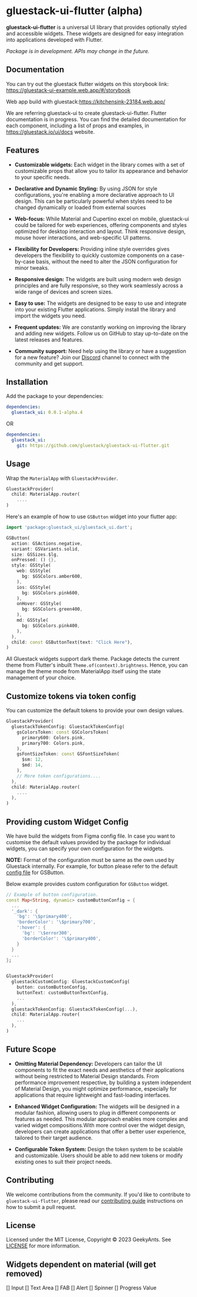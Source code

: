 # gluestack-ui-flutter (alpha)

**gluestack-ui-flutter** is a universal UI library that provides optionally styled and accessible widgets. These widgets are designed for easy integration into applications developed with Flutter.

_Package is in development. APIs may change in the future._

## Documentation

You can try out the gluestack flutter widgets on this storybook link: https://gluestack-ui-example.web.app/#/storybook

Web app build with gluestack:https://kitchensink-23184.web.app/

We are referring gluestack-ui to create gluestack-ui-flutter. Flutter documentation is in progress. You can find the detailed documentation for each component, including a list of props and examples, in https://gluestack.io/ui/docs website.

## Features

- **Customizable widgets:** Each widget in the library comes with a set of customizable props that allow you to tailor its appearance and behavior to your specific needs.

- **Declarative and Dynamic Styling:** By using JSON for style configurations, you're enabling a more declarative approach to UI design. This can be particularly powerful when styles need to be changed dynamically or loaded from external sources

- **Web-focus:** While Material and Cupertino excel on mobile, gluestack-ui could be tailored for web experiences, offering components and styles optimized for desktop interaction and layout. Think responsive design, mouse hover interactions, and web-specific UI patterns.

- **Flexibility for Developers:** Providing inline style overrides gives developers the flexibility to quickly customize components on a case-by-case basis, without the need to alter the JSON configuration for minor tweaks.

- **Responsive design:** The widgets are built using modern web design principles and are fully responsive, so they work seamlessly across a wide range of devices and screen sizes.

- **Easy to use:** The widgets are designed to be easy to use and integrate into your existing Flutter applications. Simply install the library and import the widgets you need.

- **Frequent updates:** We are constantly working on improving the library and adding new widgets. Follow us on GitHub to stay up-to-date on the latest releases and features.

- **Community support:** Need help using the library or have a suggestion for a new feature? Join our [Discord](https://discord.com/invite/95qQ84nf6f) channel to connect with the community and get support.

## Installation

Add the package to your dependencies:

```yaml
dependencies:
  gluestack_ui: 0.0.1-alpha.4
```

OR

```yaml
dependencies:
  gluestack_ui:
    git: https://github.com/gluestack/gluestack-ui-flutter.git
```

## Usage

Wrap the `MaterialApp` with `GluestackProvider`.

```dart
GluestackProvider(
  child: MaterialApp.router(
    ....
)
```

Here's an example of how to use `GSButton` widget into your flutter app:

```dart
import 'package:gluestack_ui/gluestack_ui.dart';

GSButton(
  action: GSActions.negative,
  variant: GSVariants.solid,
  size: GSSizes.$lg,
  onPressed: () {},
  style: GSStyle(
    web: GSStyle(
      bg: $GSColors.amber600,
    ),
    ios: GSStyle(
      bg: $GSColors.pink600,
    ),
    onHover: GSStyle(
      bg: $GSColors.green400,
    ),
    md: GSStyle(
      bg: $GSColors.pink400,
    ),
  ),
  child: const GSButtonText(text: "Click Here"),
)
```

All Gluestack widgets support dark theme. Package detects the current theme from Flutter's inbuilt `Theme.of(context).brightness`. Hence, you can manage the theme mode from MaterialApp itself using the state management of your choice.

## Customize tokens via token config

You can customize the default tokens to provide your own design values.

```dart
GluestackProvider(
  gluestackTokenConfig: GluestackTokenConfig(
    gsColorsToken: const GSColorsToken(
      primary600: Colors.pink,
      primary700: Colors.pink,
    ),
    gsFontSizeToken: const GSFontSizeToken(
      $sm: 12,
      $md: 14,
    ),
    // More token configurations....
  ),
  child: MaterialApp.router(
    ....
  ),
)
```

## Providing custom Widget Config

We have build the widgets from Figma config file. In case you want to customise the default values provided by the package for individual widgets, you can specify your own configuration for the widgets.

**NOTE:** Format of the configuration must be same as the own used by Gluestack internally. For example, for button please refer to the default [config file](https://github.com/gluestack/gluestack-ui-flutter/blob/main/lib/src/theme/config/button/button.dart) for GSButton.

Below example provides custom configuration for `GSButton` widget.

```dart
// Example of button configuration.
const Map<String, dynamic> customButtonConfig = {
  ...
  '_dark': {
    'bg': '\$primary400',
    'borderColor': '\$primary700',
    ':hover': {
      'bg': '\$error300',
      'borderColor': '\$primary400',
    }
  }
  ...
};


GluestackProvider(
  gluestackCustomConfig: GluestackCustomConfig(
    button: customButtonConfig,
    buttonText: customButtonTextConfig,
    ...
  ),
  gluestackTokenConfig: GluestackTokenConfig(...),
  child: MaterialApp.router(
    ...
  ),
)
```

## Future Scope

- **Omitting Material Dependency:** Developers can tailor the UI components to fit the exact needs and aesthetics of their applications without being restricted to Material Design standards. From performance improvement respective, by building a system independent of Material Design, you might optimize performance, especially for applications that require lightweight and fast-loading interfaces.

- **Enhanced Widget Configuration:** The widgets will be designed in a modular fashion, allowing users to plug in different components or features as needed. This modular approach enables more complex and varied widget compositions.With more control over the widget design, developers can create applications that offer a better user experience, tailored to their target audience.

- **Configurable Token System:** Design the token system to be scalable and customizable. Users should be able to add new tokens or modify existing ones to suit their project needs.

## Contributing

We welcome contributions from the community. If you'd like to contribute to `gluestack-ui-flutter`, please read our [contributing guide](./CONTRIBUTING.md) instructions on how to submit a pull request.

## License

Licensed under the MIT License, Copyright © 2023 GeekyAnts. See [LICENSE](./LICENSE) for more information.

## Widgets dependent on material (will get removed)
[] Input 
[] Text Area 
[] FAB 
[] Alert 
[] Spinner 
[] Progress Value 
